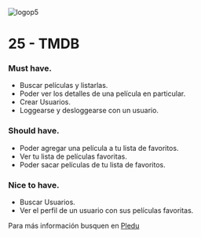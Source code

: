 ![logop5](https://p5-hall-of-fame.s3.amazonaws.com/p5logo.png)

# 25 - TMDB

### Must have.

- Buscar películas y listarlas.
- Poder ver los detalles de una película en particular.
- Crear Usuarios.
- Loggearse y desloggearse con un usuario.

### Should have.

- Poder agregar una película a tu lista de favoritos.
- Ver tu lista de películas favoritas.
- Poder sacar películas de tu lista de favoritos.

### Nice to have.

- Buscar Usuarios.
- Ver el perfil de un usuario con sus películas favoritas.

Para más información busquen en [Pledu](https://pledu.plataforma5.la/bootcamp/omdb/apikey-0ed7ccdb)
